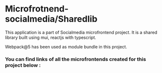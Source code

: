 # Microfrotnend-socialmedia/Sharedlib

This application is a part of Socialmedia microfrontend project. It is a shared library built using mui, reactjs with typescript.

Webpack@5 has been used as module bundle in this project.

### You can find links of all the microfrontends created for this project below :


